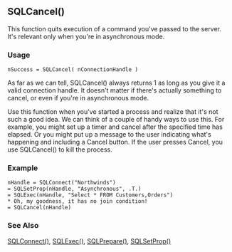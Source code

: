 ## SQLCancel()

This function quits execution of a command you've passed to the server. It's relevant only when you're in asynchronous mode.

### Usage

```foxpro
nSuccess = SQLCancel( nConnectionHandle )
```

As far as we can tell, SQLCancel() always returns 1 as long as you give it a valid connection handle. It doesn't matter if there's actually something to cancel, or even if you're in asynchronous mode.

Use this function when you've started a process and realize that it's not such a good idea. We can think of a couple of handy ways to use this. For example, you might set up a timer and cancel after the specified time has elapsed. Or you might put up a message to the user indicating what's happening and including a Cancel button. If the user presses Cancel, you use SQLCancel() to kill the process.

### Example

```foxpro
nHandle = SQLConnect("Northwinds")
= SQLSetProp(nHandle, "Asynchronous", .T.)
= SQLExec(nHandle, "Select * FROM Customers,Orders")
* Oh, my goodness, it has no join condition!
= SQLCancel(nHandle)
```
### See Also

[SQLConnect()](s4g400.md), [SQLExec()](s4g402.md), [SQLPrepare()](s4g402.md), [SQLSetProp()](s4g399.md)